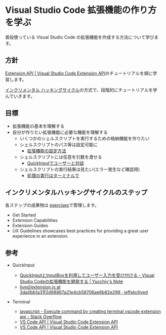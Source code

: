 # Visual Studio Code 拡張機能の作り方を学ぶ

普段使っている Visual Studio Code の拡張機能を作成する方法について学びます。

## 方針

[Extension API | Visual Studio Code Extension API](https://code.visualstudio.com/api)のチュートリアルを順に学習します。

[インクリメンタル ハッキングサイクル](https://github.com/kantas-spike/how-to-learn-hacking-japanese/blob/main/how-to-learn-hacking.md#%E3%82%A4%E3%83%B3%E3%82%AF%E3%83%AA%E3%83%A1%E3%83%B3%E3%82%BF%E3%83%AB-%E3%83%8F%E3%83%83%E3%82%AD%E3%83%B3%E3%82%B0%E3%82%B5%E3%82%A4%E3%82%AF%E3%83%AB)の方式で、段階的にチュートリアルを学んでいきます。

## 目標

- 拡張機能の基本を理解する
- 自分が作りたい拡張機能に必要な機能を理解する
  - いくつかのシェルスクリプトを実行するための格納機能を作りたい
  - シェルスクリプトのパス等は設定可能に
    - [拡張機能の設定方法](./exercises/02_extension_capabilities/my-configuration/)
  - シェルスクリプトには任意を引数を渡せる
    - [QuickInputでユーザーと対話](./exercises/02_extension_capabilities/quickinput-sample/)
  - シェルスクリプトの実行結果は見たい(エラー発生など確認用)
    - [処理の実行はターミナルで](./exercises/02_extension_capabilities/add-terminal/)

## インクリメンタルハッキングサイクルのステップ

各ステップの成果物は [exercises](./exercises/)で管理します。

- Get Started
- Extension Capabilities
- Extension Guides
- UX Guidelines showcases best practices for providing a great user experience in an extension.

## 参考

- QuickInput
  - [QuickInputとInputBoxを利用してユーザー入力を受け付ける - Visual Studio Codeの拡張機能を開発する | Yucchiy's Note](https://blog.yucchiy.com/2021/05/vscode-quickinput-inputbox/)
  - [lived/extension.js at 3da0bb1a31f2d98867a21e4cb58706ae6b62e299 · jeffalo/lived](https://github.com/jeffalo/lived/blob/3da0bb1a31f2d98867a21e4cb58706ae6b62e299/extension.js#L54)

- Terminal
  - [javascript - Execute command by creating terminal vscode extension api - Stack Overflow](https://stackoverflow.com/questions/74059732/execute-command-by-creating-terminal-vscode-extension-api)
  - [VS Code API | Visual Studio Code Extension API](https://code.visualstudio.com/api/references/vscode-api#window)
  - [VS Code API | Visual Studio Code Extension API](https://code.visualstudio.com/api/references/vscode-api#Terminal)